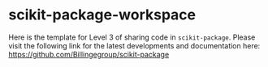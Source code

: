 # scikit-package-workspace

Here is the template for Level 3 of sharing code in `scikit-package`. Please visit the following link for the latest developments and documentation here: https://github.com/Billingegroup/scikit-package
